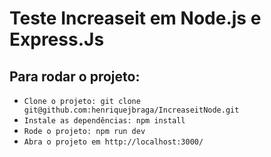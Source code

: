 # Teste Increaseit em Node.js e Express.Js

## Para rodar o projeto:

- `Clone o projeto: git clone git@github.com:henriquejbraga/IncreaseitNode.git`
- `Instale as dependências: npm install`
- `Rode o projeto: npm run dev`
- `Abra o projeto em http://localhost:3000/`
